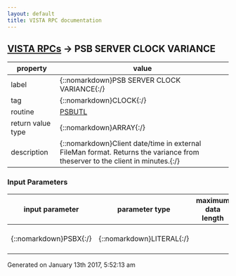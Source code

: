 ```yaml
---
layout: default
title: VISTA RPC documentation
---
```




## [VISTA RPCs](TableOfContent.md) &#8594; PSB SERVER CLOCK VARIANCE 

 property | value 
--- | --- 
 label | {::nomarkdown}PSB SERVER CLOCK VARIANCE{:/}
 tag | {::nomarkdown}CLOCK{:/}
 routine | [PSBUTL](http://code.osehra.org/dox/Routine_PSBUTL_source.html)
 return value type | {::nomarkdown}ARRAY{:/}
 description | {::nomarkdown}Client date/time in external FileMan format. Returns the variance from theserver to the client in minutes.{:/}

### Input Parameters

| input parameter | parameter type | maximum data length | required | description | 
| --- | --- | --- | --- | --- | 
| {::nomarkdown}PSBX{:/} | {::nomarkdown}LITERAL{:/} |  | {::nomarkdown}true{:/} | {::nomarkdown}Client date/time in external fileman format.{:/} | 




 Generated on January 13th 2017, 5:52:13 am